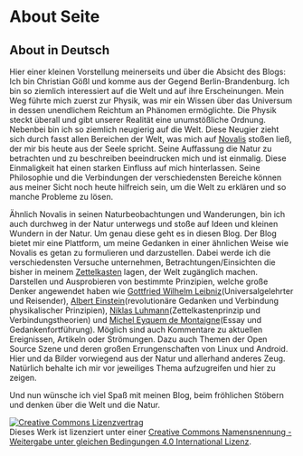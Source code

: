 # About Seite

## About in Deutsch

Hier einer kleinen Vorstellung meinerseits und über die Absicht des Blogs: Ich bin Christian Gößl und komme aus der Gegend Berlin-Brandenburg. Ich bin so ziemlich interessiert auf die Welt und auf ihre Erscheinungen. Mein Weg führte mich zuerst zur Physik, was mir ein Wissen über das Universum in dessen unendlichem Reichtum an Phänomen ermöglichte. Die Physik steckt überall und gibt unserer Realität eine unumstößliche Ordnung. Nebenbei bin ich so ziemlich neugierig auf die Welt. Diese Neugier zieht sich durch fasst allen Bereichen der Welt, was mich auf [Novalis](https://de.wikipedia.org/wiki/Novalis) stoßen ließ, der mir bis heute aus der Seele spricht. Seine Auffassung die Natur zu betrachten und zu beschreiben beeindrucken mich und ist einmalig. Diese Einmaligkeit hat einen starken Einfluss auf mich hinterlassen. Seine Philosophie und die Verbindungen der verschiedensten Bereiche können aus meiner Sicht noch heute hilfreich sein, um die Welt zu erklären und so manche Probleme zu lösen.

Ähnlich Novalis in seinen Naturbeobachtungen und Wanderungen, bin ich auch durchweg in der Natur unterwegs und stoße auf Ideen und kleinen Wundern in der Natur. Um genau diese geht es in diesen Blog. Der Blog bietet mir eine Plattform, um meine Gedanken in einer ähnlichen Weise wie Novalis es getan zu formulieren und darzustellen. Dabei werde ich die verschiedensten Versuche unternehmen, Betrachtungen/Einsichten die bisher in meinem [Zettelkasten](https://de.wikipedia.org/wiki/Zettelkasten) lagen, der Welt zugänglich machen. Darstellen und Ausprobieren von bestimmte Prinzipien, welche große Denker angewendet haben wie [Gottfried Wilhelm Leibniz](https://de.wikipedia.org/wiki/Gottfried_Wilhelm_Leibniz)</a>(Universalgelehrter und Reisender), [Albert Einstein](https://de.wikipedia.org/wiki/Albert_Einstein)</a>(revolutionäre Gedanken und Verbindung physikalischer Prinzipien), [Niklas Luhmann](https://de.wikipedia.org/wiki/Niklas_Luhmann)</a>(Zettelkastenprinzip und Verbindungstheorien) und [Michel Eyquem de Montaigne](https://de.wikipedia.org/wiki/Michel_de_Montaigne)(Essay und Gedankenfortführung). Möglich sind auch Kommentare zu aktuellen Ereignissen, Artikeln oder Strömungen. Dazu auch Themen der Open Source Szene und deren großen Errungenschaften von Linux und Android. Hier und da Bilder vorwiegend aus der Natur und allerhand anderes Zeug. Natürlich behalte ich mir vor jeweiliges Thema aufzugreifen und hier zu zeigen.

Und nun wünsche ich viel Spaß mit meinen Blog, beim fröhlichen Stöbern und denken über die Welt und die Natur.

<a rel="license" href="http://creativecommons.org/licenses/by-sa/4.0/"><img alt="Creative Commons Lizenzvertrag" style="border-width:0" src="https://i.creativecommons.org/l/by-sa/4.0/88x31.png" /></a><br />Dieses Werk ist lizenziert unter einer <a rel="license" href="http://creativecommons.org/licenses/by-sa/4.0/">Creative Commons Namensnennung - Weitergabe unter gleichen Bedingungen 4.0 International Lizenz</a>.